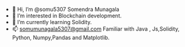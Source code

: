 - 👋 Hi, I’m @somu5307 Somendra Munagala
- 👀 I’m interested in Blockchain development.
- 🌱 I’m currently learning Solidity.
- 📫 somumunagala5307@gmail.com
Familiar with Java , Js,Solidity, Python, Numpy,Pandas and Matplotlib.
<!---
somu5307/somu5307 is a ✨ special ✨ repository because its `README.md` (this file) appears on your GitHub profile.
You can click the Preview link to take a look at your changes.
--->
